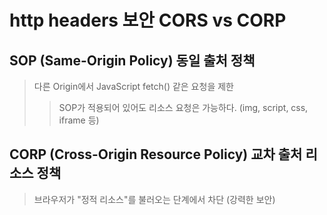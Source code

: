 # http headers 보안 CORS vs CORP

## SOP (Same-Origin Policy) 동일 출처 정책

> 다른 Origin에서 JavaScript fetch() 같은 요청을 제한
>
> > SOP가 적용되어 있어도 리소스 요청은 가능하다. (img, script, css, iframe 등)

## CORP (Cross-Origin Resource Policy) 교차 출처 리소스 정책

> 브라우저가 "정적 리소스"를 불러오는 단계에서 차단 (강력한 보안)
